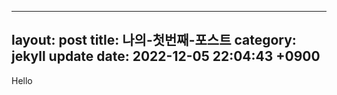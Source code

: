 -----
layout: post
title: 나의-첫번째-포스트
category: jekyll update
date:   2022-12-05 22:04:43 +0900
-----
Hello
